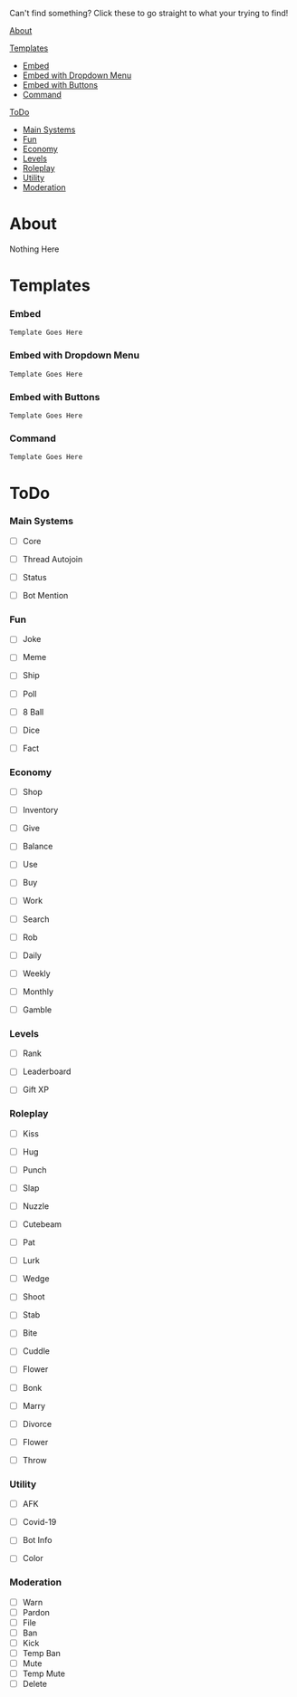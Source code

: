 Can't find something?
Click these to go straight to what your trying to find!

[About](https://github.com/ItzJade/Splashy#About)

[Templates](https://github.com/ItzJade/Splashy#Templates)
- [Embed](https://github.com/ItzJade/Splashy#Embed)
- [Embed with Dropdown Menu](https://github.com/ItzJade/Splashy#Embed-with-Dropdown-Menu)
- [Embed with Buttons](https://github.com/ItzJade/Splashy#Embed-with-Buttons)
- [Command](https://github.com/ItzJade/Splashy#)

[ToDo](https://github.com/ItzJade/Splashy#ToDo)
- [Main Systems](https://github.com/ItzJade/Splashy#Main-Systems)
- [Fun](https://github.com/ItzJade/Splashy#Fun)
- [Economy](https://github.com/ItzJade/Splashy#Economy)
- [Levels](https://github.com/ItzJade/Splashy#Levels)
- [Roleplay](https://github.com/ItzJade/Splashy#Roleplay)
- [Utility](https://github.com/ItzJade/Splashy#Utility)
- [Moderation](https://github.com/ItzJade/Splashy#Moderation)




# About
Nothing Here




# Templates
### Embed
```
Template Goes Here
```


### Embed with Dropdown Menu
```
Template Goes Here
```

### Embed with Buttons
```
Template Goes Here
```


### Command
```
Template Goes Here
```




# ToDo
### Main Systems
- [ ] Core
- [ ] Thread Autojoin
- [ ] Status
- [ ] Bot Mention


### Fun
- [ ] Joke
- [ ] Meme
- [ ] Ship
- [ ] Poll
- [ ] 8 Ball
- [ ] Dice
- [ ] Fact


### Economy
- [ ] Shop
- [ ] Inventory
- [ ] Give
- [ ] Balance
- [ ] Use
- [ ] Buy
- [ ] Work
- [ ] Search
- [ ] Rob
- [ ] Daily
- [ ] Weekly
- [ ] Monthly
- [ ] Gamble


### Levels
- [ ] Rank
- [ ] Leaderboard
- [ ] Gift XP


### Roleplay
- [ ] Kiss
- [ ] Hug
- [ ] Punch
- [ ] Slap
- [ ] Nuzzle
- [ ] Cutebeam
- [ ] Pat
- [ ] Lurk
- [ ] Wedge
- [ ] Shoot
- [ ] Stab
- [ ] Bite
- [ ] Cuddle
- [ ] Flower
- [ ] Bonk
- [ ] Marry
- [ ] Divorce
- [ ] Flower
- [ ] Throw


### Utility
- [ ] AFK
- [ ] Covid-19
- [ ] Bot Info
- [ ] Color


### Moderation
- [ ] Warn
- [ ] Pardon
- [ ] File
- [ ] Ban
- [ ] Kick
- [ ] Temp Ban
- [ ] Mute
- [ ] Temp Mute
- [ ] Delete
